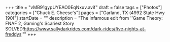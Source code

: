 +++
title = "vMB91gypUYEAO0EqNxuv.avif"
draft = false
tags = ["Photos"]
categories = ["Chuck E. Cheese's"]
pages = ["Garland, TX (4992 State Hwy 190)"]
startDate = ""
description = "The infamous edit from ''Game Theory: FNAF 2, Gaming's Scariest Story SOLVED!https://www.sallydarkrides.com/dark-rides/five-nights-at-freddys''"
+++
